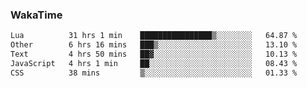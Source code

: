 ### WakaTime

<!--START_SECTION:waka-->

```txt
Lua          31 hrs 1 min    ████████████████▒░░░░░░░░   64.87 %
Other        6 hrs 16 mins   ███▒░░░░░░░░░░░░░░░░░░░░░   13.10 %
Text         4 hrs 50 mins   ██▓░░░░░░░░░░░░░░░░░░░░░░   10.13 %
JavaScript   4 hrs 1 min     ██░░░░░░░░░░░░░░░░░░░░░░░   08.43 %
CSS          38 mins         ▒░░░░░░░░░░░░░░░░░░░░░░░░   01.33 %
```

<!--END_SECTION:waka-->
